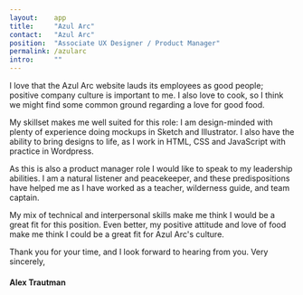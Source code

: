 ```yaml
---
layout:    app
title:     "Azul Arc"
contact:   "Azul Arc"
position:  "Associate UX Designer / Product Manager"
permalink: /azularc
intro:     ""
---
```

<p>
    I love that the Azul Arc website lauds its employees as good people; positive company culture is important to me. I also love to cook, so I think we might find some common ground regarding a love for good food.
</p>
<p>
    My skillset makes me well suited for this role: I am design-minded with plenty of experience doing mockups in Sketch and Illustrator. I also have the ability to bring designs to life, as I work in HTML, CSS and JavaScript with practice in Wordpress.
</p>
<p>
    As this is also a product manager role I would like to speak to my leadership abilities. I am a natural listener and peacekeeper, and these predispositions have helped me as I have worked as a teacher, wilderness guide, and team captain.
</p>
<p>
    My mix of technical and interpersonal skills make me think I would be a great fit for this position. Even better, my positive attitude and love of food make me think I could be a great fit for Azul Arc's culture.
</p>
<p>
    Thank you for your time, and I look forward to hearing from you. Very sincerely,
</p>
<h4> Alex Trautman</h4>